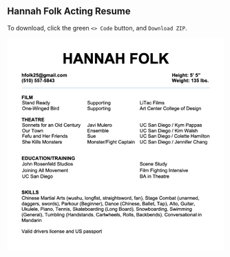 ## Hannah Folk Acting Resume

To download, click the green `<> Code` button, and `Download ZIP`.

![Acting Resume](/Hannah%20Folk%20Actor%20Resume.png)
